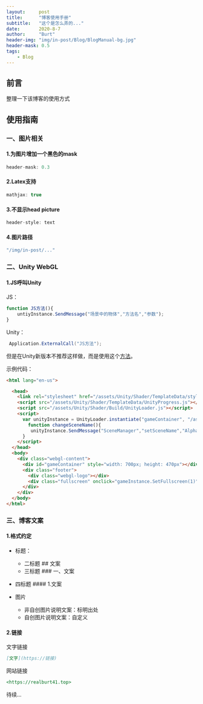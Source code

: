 ```yaml
---
layout:     post
title:      "博客使用手册"
subtitle:   "这个是怎么弄的..."
date:       2020-8-7
author:     "Burt"
header-img: "img/in-post/Blog/BlogManual-bg.jpg"
header-mask: 0.5
tags:
    - Blog
---
```






## 前言

整理一下该博客的使用方式





## 使用指南


### 一、图片相关


#### 1.为图片增加一个黑色的mask

~~~js
header-mask: 0.3
~~~

#### 2.Latex支持

~~~js
mathjax: true
~~~

#### 3.不显示head picture

~~~js
header-style: text 
~~~

#### 4.图片路径

~~~js
"/img/in-post/..."
~~~





### 二、Unity WebGL

#### 1.JS呼叫Unity

JS：

~~~javascript
function JS方法(){
	untiyInstance.SendMessage("场景中的物体","方法名","参数");
}
~~~

Unity：

~~~c#
 Application.ExternalCall("JS方法");
~~~

但是在Unity新版本不推荐这样做，而是使用这个[方法](https://docs.unity3d.com/Manual/webgl-interactingwithbrowserscripting.html)。

示例代码：

~~~html
<html lang="en-us">

  <head>
    <link rel="stylesheet" href="/assets/Unity/Shader/TemplateData/style.css">
    <script src="/assets/Unity/Shader/TemplateData/UnityProgress.js"></script>  
    <script src="/assets/Unity/Shader/Build/UnityLoader.js"></script>
    <script>
      var unityInstance = UnityLoader.instantiate("gameContainer", "/assets/Unity/Shader/Build/Shader.json", {onProgress: UnityProgress});
        function changeSceneName(){
         unityInstance.SendMessage("SceneManager","setSceneName","AlphaBlend");
      }
    </script>
  </head>
  <body>
    <div class="webgl-content">
      <div id="gameContainer" style="width: 700px; height: 470px"></div>
      <div class="footer">
        <div class="webgl-logo"></div>
        <div class="fullscreen" onclick="gameInstance.SetFullscreen(1)"></div>
      </div>
    </div>
  </body>
</html>
~~~





### 三、博客文案

#### 1.格式约定

- 标题：
  - 二标题 ## 文案
  - 三标题 ### 一、文案
- 四标题 #### 1.文案
  
- 图片
  - 非自创图片说明文案：标明出处
  - 自创图片说明文案：自定义

#### 2.链接

文字链接

~~~markdown
[文字](https://链接)
~~~

网站链接

~~~markdown
<https://realburt41.top>
~~~





待续...